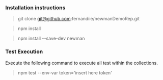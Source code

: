 ### Installation instructions 

>git clone git@github.com:fernandiie/newmanDemoRep.git  

>npm install

>npm install --save-dev newman

### Test Execution

Execute the following command to execute all test within the collections. 
>npm test --env-var token='insert here token'

